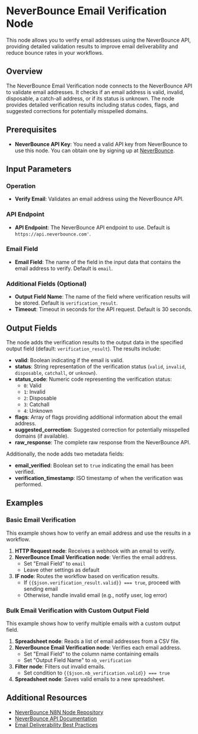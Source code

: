 # NeverBounce Email Verification Node

This node allows you to verify email addresses using the NeverBounce API, providing detailed validation results to improve email deliverability and reduce bounce rates in your workflows.

## Overview

The NeverBounce Email Verification node connects to the NeverBounce API to validate email addresses. It checks if an email address is valid, invalid, disposable, a catch-all address, or if its status is unknown. The node provides detailed verification results including status codes, flags, and suggested corrections for potentially misspelled domains.

## Prerequisites

- **NeverBounce API Key**: You need a valid API key from NeverBounce to use this node. You can obtain one by signing up at [NeverBounce](https://neverbounce.com/).

## Input Parameters

### Operation
- **Verify Email**: Validates an email address using the NeverBounce API.

### API Endpoint
- **API Endpoint**: The NeverBounce API endpoint to use. Default is `https://api.neverbounce.com'`.

### Email Field
- **Email Field**: The name of the field in the input data that contains the email address to verify. Default is `email`.

### Additional Fields (Optional)
- **Output Field Name**: The name of the field where verification results will be stored. Default is `verification_result`.
- **Timeout**: Timeout in seconds for the API request. Default is 30 seconds.

## Output Fields

The node adds the verification results to the output data in the specified output field (default: `verification_result`). The results include:

- **valid**: Boolean indicating if the email is valid.
- **status**: String representation of the verification status (`valid`, `invalid`, `disposable`, `catchall`, or `unknown`).
- **status_code**: Numeric code representing the verification status:
  - `0`: Valid
  - `1`: Invalid
  - `2`: Disposable
  - `3`: Catchall
  - `4`: Unknown
- **flags**: Array of flags providing additional information about the email address.
- **suggested_correction**: Suggested correction for potentially misspelled domains (if available).
- **raw_response**: The complete raw response from the NeverBounce API.

Additionally, the node adds two metadata fields:
- **email_verified**: Boolean set to `true` indicating the email has been verified.
- **verification_timestamp**: ISO timestamp of when the verification was performed.

## Examples

### Basic Email Verification

This example shows how to verify an email address and use the results in a workflow.

1. **HTTP Request node**: Receives a webhook with an email to verify.
2. **NeverBounce Email Verification node**: Verifies the email address.
   - Set "Email Field" to `email`
   - Leave other settings as default
3. **IF node**: Routes the workflow based on verification results.
   - If `{{$json.verification_result.valid}} === true`, proceed with sending email
   - Otherwise, handle invalid email (e.g., notify user, log error)

### Bulk Email Verification with Custom Output Field

This example shows how to verify multiple emails with a custom output field.

1. **Spreadsheet node**: Reads a list of email addresses from a CSV file.
2. **NeverBounce Email Verification node**: Verifies each email address.
   - Set "Email Field" to the column name containing emails
   - Set "Output Field Name" to `nb_verification`
3. **Filter node**: Filters out invalid emails.
   - Set condition to `{{$json.nb_verification.valid}} === true`
4. **Spreadsheet node**: Saves valid emails to a new spreadsheet.

## Additional Resources

- [NeverBounce N8N Node Repository](https://github.com/NeverBounce/n8n-nodes-neverbounce)
- [NeverBounce API Documentation](https://developers.neverbounce.com/docs)
- [Email Deliverability Best Practices](https://docs.n8n.io/integrations/builtin/app-nodes/n8n-nodes-base.nbemailverification/)
